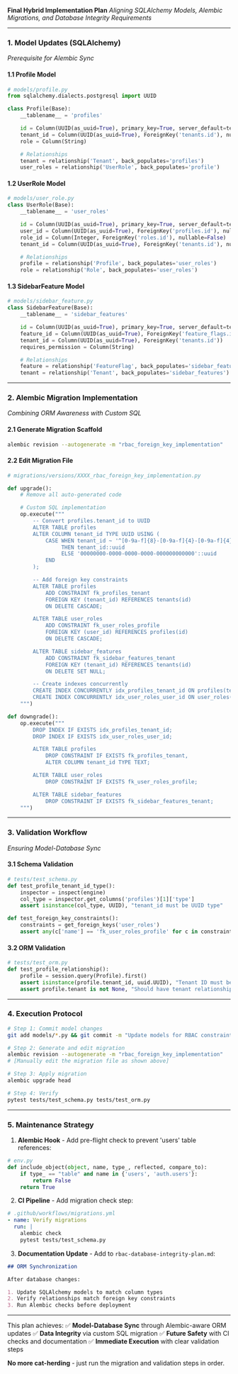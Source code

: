 **Final Hybrid Implementation Plan**
_Aligning SQLAlchemy Models, Alembic Migrations, and Database Integrity Requirements_

---

### **1. Model Updates (SQLAlchemy)**

_Prerequisite for Alembic Sync_

#### **1.1 Profile Model**

```python
# models/profile.py
from sqlalchemy.dialects.postgresql import UUID

class Profile(Base):
    __tablename__ = 'profiles'

    id = Column(UUID(as_uuid=True), primary_key=True, server_default=text('gen_random_uuid()'))
    tenant_id = Column(UUID(as_uuid=True), ForeignKey('tenants.id'), nullable=False)  # Changed from String
    role = Column(String)

    # Relationships
    tenant = relationship('Tenant', back_populates='profiles')
    user_roles = relationship('UserRole', back_populates='profile')
```

#### **1.2 UserRole Model**

```python
# models/user_role.py
class UserRole(Base):
    __tablename__ = 'user_roles'

    id = Column(UUID(as_uuid=True), primary_key=True, server_default=text('gen_random_uuid()'))
    user_id = Column(UUID(as_uuid=True), ForeignKey('profiles.id'), nullable=False)
    role_id = Column(Integer, ForeignKey('roles.id'), nullable=False)
    tenant_id = Column(UUID(as_uuid=True), ForeignKey('tenants.id'), nullable=False)

    # Relationships
    profile = relationship('Profile', back_populates='user_roles')
    role = relationship('Role', back_populates='user_roles')
```

#### **1.3 SidebarFeature Model**

```python
# models/sidebar_feature.py
class SidebarFeature(Base):
    __tablename__ = 'sidebar_features'

    id = Column(UUID(as_uuid=True), primary_key=True, server_default=text('gen_random_uuid()'))
    feature_id = Column(UUID(as_uuid=True), ForeignKey('feature_flags.id'), nullable=False)
    tenant_id = Column(UUID(as_uuid=True), ForeignKey('tenants.id'))
    requires_permission = Column(String)

    # Relationships
    feature = relationship('FeatureFlag', back_populates='sidebar_features')
    tenant = relationship('Tenant', back_populates='sidebar_features')
```

---

### **2. Alembic Migration Implementation**

_Combining ORM Awareness with Custom SQL_

#### **2.1 Generate Migration Scaffold**

```bash
alembic revision --autogenerate -m "rbac_foreign_key_implementation"
```

#### **2.2 Edit Migration File**

```python
# migrations/versions/XXXX_rbac_foreign_key_implementation.py

def upgrade():
    # Remove all auto-generated code

    # Custom SQL implementation
    op.execute("""
        -- Convert profiles.tenant_id to UUID
        ALTER TABLE profiles
        ALTER COLUMN tenant_id TYPE UUID USING (
            CASE WHEN tenant_id ~ '^[0-9a-f]{8}-[0-9a-f]{4}-[0-9a-f]{4}-[0-9a-f]{4}-[0-9a-f]{12}$'
                 THEN tenant_id::uuid
                 ELSE '00000000-0000-0000-0000-000000000000'::uuid
            END
        );

        -- Add foreign key constraints
        ALTER TABLE profiles
            ADD CONSTRAINT fk_profiles_tenant
            FOREIGN KEY (tenant_id) REFERENCES tenants(id)
            ON DELETE CASCADE;

        ALTER TABLE user_roles
            ADD CONSTRAINT fk_user_roles_profile
            FOREIGN KEY (user_id) REFERENCES profiles(id)
            ON DELETE CASCADE;

        ALTER TABLE sidebar_features
            ADD CONSTRAINT fk_sidebar_features_tenant
            FOREIGN KEY (tenant_id) REFERENCES tenants(id)
            ON DELETE SET NULL;

        -- Create indexes concurrently
        CREATE INDEX CONCURRENTLY idx_profiles_tenant_id ON profiles(tenant_id);
        CREATE INDEX CONCURRENTLY idx_user_roles_user_id ON user_roles(user_id);
    """)

def downgrade():
    op.execute("""
        DROP INDEX IF EXISTS idx_profiles_tenant_id;
        DROP INDEX IF EXISTS idx_user_roles_user_id;

        ALTER TABLE profiles
            DROP CONSTRAINT IF EXISTS fk_profiles_tenant,
            ALTER COLUMN tenant_id TYPE TEXT;

        ALTER TABLE user_roles
            DROP CONSTRAINT IF EXISTS fk_user_roles_profile;

        ALTER TABLE sidebar_features
            DROP CONSTRAINT IF EXISTS fk_sidebar_features_tenant;
    """)
```

---

### **3. Validation Workflow**

_Ensuring Model-Database Sync_

#### **3.1 Schema Validation**

```python
# tests/test_schema.py
def test_profile_tenant_id_type():
    inspector = inspect(engine)
    col_type = inspector.get_columns('profiles')[1]['type']
    assert isinstance(col_type, UUID), "tenant_id must be UUID type"

def test_foreign_key_constraints():
    constraints = get_foreign_keys('user_roles')
    assert any(c['name'] == 'fk_user_roles_profile' for c in constraints)
```

#### **3.2 ORM Validation**

```python
# tests/test_orm.py
def test_profile_relationship():
    profile = session.query(Profile).first()
    assert isinstance(profile.tenant_id, uuid.UUID), "Tenant ID must be UUID instance"
    assert profile.tenant is not None, "Should have tenant relationship"
```

---

### **4. Execution Protocol**

```bash
# Step 1: Commit model changes
git add models/*.py && git commit -m "Update models for RBAC constraints"

# Step 2: Generate and edit migration
alembic revision --autogenerate -m "rbac_foreign_key_implementation"
# [Manually edit the migration file as shown above]

# Step 3: Apply migration
alembic upgrade head

# Step 4: Verify
pytest tests/test_schema.py tests/test_orm.py
```

---

### **5. Maintenance Strategy**

1. **Alembic Hook** - Add pre-flight check to prevent 'users' table references:

```python
# env.py
def include_object(object, name, type_, reflected, compare_to):
    if type_ == "table" and name in {'users', 'auth.users'}:
        return False
    return True
```

2. **CI Pipeline** - Add migration check step:

```yaml
# .github/workflows/migrations.yml
- name: Verify migrations
  run: |
    alembic check
    pytest tests/test_schema.py
```

3. **Documentation Update** - Add to `rbac-database-integrity-plan.md`:

```markdown
## ORM Synchronization

After database changes:

1. Update SQLAlchemy models to match column types
2. Verify relationships match foreign key constraints
3. Run Alembic checks before deployment
```

---

This plan achieves:
✅ **Model-Database Sync** through Alembic-aware ORM updates
✅ **Data Integrity** via custom SQL migration
✅ **Future Safety** with CI checks and documentation
✅ **Immediate Execution** with clear validation steps

**No more cat-herding** - just run the migration and validation steps in order.
